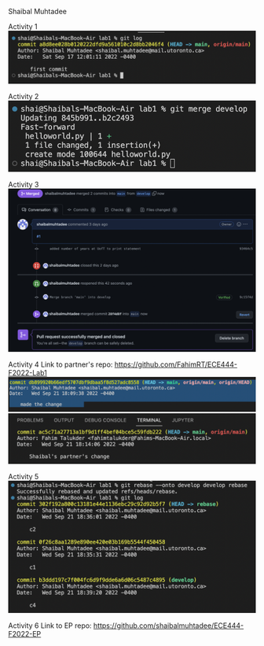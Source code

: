 Shaibal Muhtadee

Activity 1
![screenshot of first commit](assets/activity1.png)

Activity 2
![screenshot of first merge](assets/activity2.png)

Activity 3
![screenshot of resolved merge conflict](assets/activity3.png)

Activity 4
Link to partner's repo: https://github.com/FahimRT/ECE444-F2022-Lab1
![screenshot of my commit message on partner's repo](assets/activity4a.png)
![screenshot of partner's commit message on my repo](assets/activity4b.png)

Activity 5
![screenshot of successful rebase](assets/activity5.png)

Activity 6
Link to EP repo: https://github.com/shaibalmuhtadee/ECE444-F2022-EP